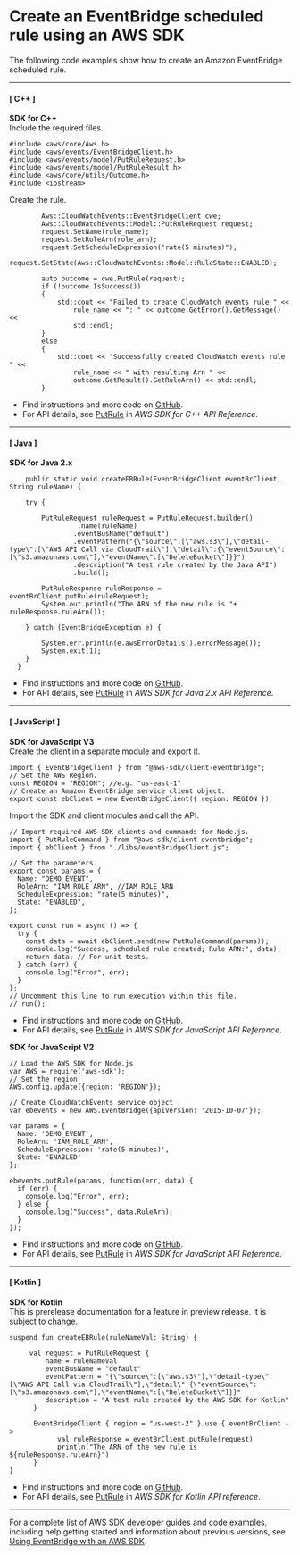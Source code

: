 # Create an EventBridge scheduled rule using an AWS SDK<a name="example_eventbridge_PutRule_section"></a>

The following code examples show how to create an Amazon EventBridge scheduled rule\.

------
#### [ C\+\+ ]

**SDK for C\+\+**  
Include the required files\.  

```
#include <aws/core/Aws.h>
#include <aws/events/EventBridgeClient.h>
#include <aws/events/model/PutRuleRequest.h>
#include <aws/events/model/PutRuleResult.h>
#include <aws/core/utils/Outcome.h>
#include <iostream>
```
Create the rule\.  

```
        Aws::CloudWatchEvents::EventBridgeClient cwe;
        Aws::CloudWatchEvents::Model::PutRuleRequest request;
        request.SetName(rule_name);
        request.SetRoleArn(role_arn);
        request.SetScheduleExpression("rate(5 minutes)");
        request.SetState(Aws::CloudWatchEvents::Model::RuleState::ENABLED);

        auto outcome = cwe.PutRule(request);
        if (!outcome.IsSuccess())
        {
            std::cout << "Failed to create CloudWatch events rule " <<
                rule_name << ": " << outcome.GetError().GetMessage() <<
                std::endl;
        }
        else
        {
            std::cout << "Successfully created CloudWatch events rule " <<
                rule_name << " with resulting Arn " <<
                outcome.GetResult().GetRuleArn() << std::endl;
        }
```
+  Find instructions and more code on [GitHub](https://github.com/awsdocs/aws-doc-sdk-examples/tree/main/cpp/example_code/eventbridge#code-examples)\. 
+  For API details, see [PutRule](https://docs.aws.amazon.com/goto/SdkForCpp/eventbridge-2015-10-07/PutRule) in *AWS SDK for C\+\+ API Reference*\. 

------
#### [ Java ]

**SDK for Java 2\.x**  
  

```
    public static void createEBRule(EventBridgeClient eventBrClient, String ruleName) {

    try {

        PutRuleRequest ruleRequest = PutRuleRequest.builder()
                 .name(ruleName)
                .eventBusName("default")
                .eventPattern("{\"source\":[\"aws.s3\"],\"detail-type\":[\"AWS API Call via CloudTrail\"],\"detail\":{\"eventSource\":[\"s3.amazonaws.com\"],\"eventName\":[\"DeleteBucket\"]}}")
                .description("A test rule created by the Java API")
                .build();

        PutRuleResponse ruleResponse = eventBrClient.putRule(ruleRequest);
        System.out.println("The ARN of the new rule is "+ ruleResponse.ruleArn());

    } catch (EventBridgeException e) {

        System.err.println(e.awsErrorDetails().errorMessage());
        System.exit(1);
    }
  }
```
+  Find instructions and more code on [GitHub](https://github.com/awsdocs/aws-doc-sdk-examples/tree/main/javav2/example_code/eventbridge#readme)\. 
+  For API details, see [PutRule](https://docs.aws.amazon.com/goto/SdkForJavaV2/eventbridge-2015-10-07/PutRule) in *AWS SDK for Java 2\.x API Reference*\. 

------
#### [ JavaScript ]

**SDK for JavaScript V3**  
Create the client in a separate module and export it\.  

```
import { EventBridgeClient } from "@aws-sdk/client-eventbridge";
// Set the AWS Region.
const REGION = "REGION"; //e.g. "us-east-1"
// Create an Amazon EventBridge service client object.
export const ebClient = new EventBridgeClient({ region: REGION });
```
Import the SDK and client modules and call the API\.  

```
// Import required AWS SDK clients and commands for Node.js.
import { PutRuleCommand } from "@aws-sdk/client-eventbridge";
import { ebClient } from "./libs/eventBridgeClient.js";

// Set the parameters.
export const params = {
  Name: "DEMO_EVENT",
  RoleArn: "IAM_ROLE_ARN", //IAM_ROLE_ARN
  ScheduleExpression: "rate(5 minutes)",
  State: "ENABLED",
};

export const run = async () => {
  try {
    const data = await ebClient.send(new PutRuleCommand(params));
    console.log("Success, scheduled rule created; Rule ARN:", data);
    return data; // For unit tests.
  } catch (err) {
    console.log("Error", err);
  }
};
// Uncomment this line to run execution within this file.
// run();
```
+  Find instructions and more code on [GitHub](https://github.com/awsdocs/aws-doc-sdk-examples/tree/main/javascriptv3/example_code/eventbridge#code-examples)\. 
+  For API details, see [PutRule](https://docs.aws.amazon.com/AWSJavaScriptSDK/v3/latest/clients/client-eventbridge/classes/putrulecommand.html) in *AWS SDK for JavaScript API Reference*\. 

**SDK for JavaScript V2**  
  

```
// Load the AWS SDK for Node.js
var AWS = require('aws-sdk');
// Set the region
AWS.config.update({region: 'REGION'});

// Create CloudWatchEvents service object
var ebevents = new AWS.EventBridge({apiVersion: '2015-10-07'});

var params = {
  Name: 'DEMO_EVENT',
  RoleArn: 'IAM_ROLE_ARN',
  ScheduleExpression: 'rate(5 minutes)',
  State: 'ENABLED'
};

ebevents.putRule(params, function(err, data) {
  if (err) {
    console.log("Error", err);
  } else {
    console.log("Success", data.RuleArn);
  }
});
```
+  Find instructions and more code on [GitHub](https://github.com/awsdocs/aws-doc-sdk-examples/tree/main/javascript/example_code/eventbridge#code-examples)\. 
+  For API details, see [PutRule](https://docs.aws.amazon.com/goto/AWSJavaScriptSDK/eventbridge-2015-10-07/PutRule) in *AWS SDK for JavaScript API Reference*\. 

------
#### [ Kotlin ]

**SDK for Kotlin**  
This is prerelease documentation for a feature in preview release\. It is subject to change\.
  

```
suspend fun createEBRule(ruleNameVal: String) {

     val request = PutRuleRequest {
         name = ruleNameVal
         eventBusName = "default"
         eventPattern = "{\"source\":[\"aws.s3\"],\"detail-type\":[\"AWS API Call via CloudTrail\"],\"detail\":{\"eventSource\":[\"s3.amazonaws.com\"],\"eventName\":[\"DeleteBucket\"]}}"
         description = "A test rule created by the AWS SDK for Kotlin"
      }

      EventBridgeClient { region = "us-west-2" }.use { eventBrClient ->
            val ruleResponse = eventBrClient.putRule(request)
            println("The ARN of the new rule is ${ruleResponse.ruleArn}")
      }
}
```
+  Find instructions and more code on [GitHub](https://github.com/awsdocs/aws-doc-sdk-examples/tree/main/kotlin/services/eventbridge#code-examples)\. 
+  For API details, see [PutRule](https://github.com/awslabs/aws-sdk-kotlin#generating-api-documentation) in *AWS SDK for Kotlin API reference*\. 

------

For a complete list of AWS SDK developer guides and code examples, including help getting started and information about previous versions, see [Using EventBridge with an AWS SDK](sdk-general-information-section.md)\.